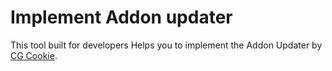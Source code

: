 # Implement Addon updater

This tool built for developers Helps you to implement the Addon Updater by <a href="https://github.com/CGCookie/blender-addon-updater" target="_blank">CG Cookie</a>.
